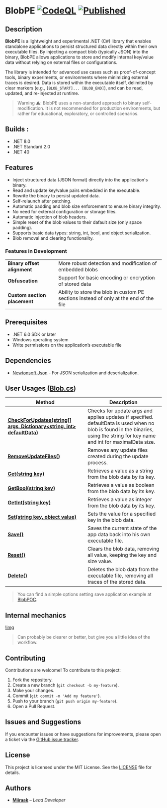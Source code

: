 # BlobPE [![CodeQL](https://github.com/Miiraak/BlobPE/actions/workflows/github-code-scanning/codeql/badge.svg)](https://github.com/Miiraak/BlobPE/actions/workflows/github-code-scanning/codeql) [![Published](https://github.com/Miiraak/BlobPE/actions/workflows/publish-package.yml/badge.svg)](https://github.com/Miiraak/BlobPE/actions/workflows/publish-package.yml)

## Description
**BlobPE** is a lightweight and experimental .NET (C#) library that enables standalone applications to persist structured data directly within their own executable files. By injecting a compact blob (typically JSON) into the binary, BlobPE allows applications to store and modify internal key/value data without relying on external files or configurations.

The library is intended for advanced use cases such as proof-of-concept tools, binary experiments, or environments where minimizing external traces is desired. Data is stored within the executable itself, delimited by clear markers (e.g., `[BLOB_START]... [BLOB_END]`), and can be read, updated, and re-injected at runtime.

> Warning ⚠️: BlobPE uses a non-standard approach to binary self-modification. It is not recommended for production environments, but rather for educational, exploratory, or controlled scenarios.

## Builds :
- .NET 8.0
- .NET Standard 2.0
- .NET 40

## Features
- Inject structured data (JSON format) directly into the application's binary.
- Read and update key/value pairs embedded in the executable.
- Rewrite the binary to persist updated data.
- Self-relaunch after patching.
- Automatic padding and blob size enforcement to ensure binary integrity.
- No need for external configuration or storage files.
- Automatic injection of blob headers.
- Simple reset of the blob values to their dafault size (only space padding).
- Supports basic data types: string, int, bool, and object serialization.
- Blob removal and clearing functionality.

### Features in Development
|||
|---|---|
| **Binary offset alignment** | More robust detection and modification of embedded blobs |
| **Obfuscation** | Support for basic encoding or encryption of stored data |
| **Custom section placement** | Ability to store the blob in custom PE sections instead of only at the end of the file |

## Prerequisites
- .NET 6.0 SDK or later
- Windows operating system
- Write permissions on the application’s executable file

## Dependencies
- [Newtonsoft.Json](https://www.nuget.org/packages/Newtonsoft.Json/) - For JSON serialization and deserialization.

## User Usages ([Blob.cs](https://github.com/Miiraak/BlobPE/blob/master/BlobPE/Blob.cs))
| Method | Description |
|--- | --- |
| [**CheckForUpdates(string[] args, Dictionary<string, int> defaultData)**](https://github.com/Miiraak/BlobPE/blob/93ca37b4ddd975f8e3af7fc840a491fb35f2035b/BlobPE/Blob.cs#L37) | Checks for update args and applies updates if specified. defaultData is used when no blob is found in the binaries, using the string for key name and int for maximalData size. |
| [**RemoveUpdateFiles()**](https://github.com/Miiraak/BlobPE/blob/93ca37b4ddd975f8e3af7fc840a491fb35f2035b/BlobPE/Blob.cs#L47) | Removes any update files created during the update process. |
| [**Get(string key)**](https://github.com/Miiraak/BlobPE/blob/93ca37b4ddd975f8e3af7fc840a491fb35f2035b/BlobPE/Blob.cs#L58) | Retrieves a value as a string from the blob data by its key. |
| [**GetBool(string key)**](https://github.com/Miiraak/BlobPE/blob/93ca37b4ddd975f8e3af7fc840a491fb35f2035b/BlobPE/Blob.cs#L71) | Retrieves a value as boolean from the blob data by its key. |
| [**GetInt(string key)**](https://github.com/Miiraak/BlobPE/blob/93ca37b4ddd975f8e3af7fc840a491fb35f2035b/BlobPE/Blob.cs#L84) | Retrieves a value as integer from the blob data by its key. |
| [**Set(string key, object value)**](https://github.com/Miiraak/BlobPE/blob/93ca37b4ddd975f8e3af7fc840a491fb35f2035b/BlobPE/Blob.cs#L96) | Sets the value for a specified key in the blob data. |
| [**Save()**](https://github.com/Miiraak/BlobPE/blob/93ca37b4ddd975f8e3af7fc840a491fb35f2035b/BlobPE/Blob.cs#L106) | Saves the current state of the app data back into his own executable file. |
| [**Reset()**](https://github.com/Miiraak/BlobPE/blob/93ca37b4ddd975f8e3af7fc840a491fb35f2035b/BlobPE/Blob.cs#L117) | Clears the blob data, removing all value, keeping the key and size value. |
| [**Delete()**](https://github.com/Miiraak/BlobPE/blob/93ca37b4ddd975f8e3af7fc840a491fb35f2035b/BlobPE/Blob.cs#L133) | Deletes the blob data from the executable file, removing all traces of the stored data. |
> You can find a simple options setting save application example at [BlobPOC](https://github.com/Miiraak/BlobPOC).

## Internal mechanics
[!img](https://github.com/Miiraak/BlobPE/blob/master/.github/img/Internal_Interaction.png)
> Can probably be clearer or better, but give you a little idea of the workflow. 

## Contributing
Contributions are welcome! To contribute to this project:

1. Fork the repository.
2. Create a new branch (`git checkout -b my-feature`).
3. Make your changes.
4. Commit (`git commit -m 'Add my feature'`).
5. Push to your branch (`git push origin my-feature`).
6. Open a Pull Request.

## Issues and Suggestions
If you encounter issues or have suggestions for improvements, please open a ticket via the [GitHub issue tracker](https://github.com/Miiraak/BlobPE/issues).

## License
This project is licensed under the MIT License. See the [LICENSE](./LICENSE) file for details.

## Authors
- [**Miiraak**](https://github.com/miiraak) – *Lead Developer*
